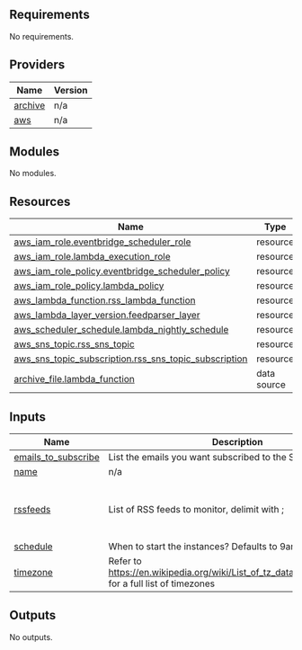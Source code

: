 ## Requirements

No requirements.

## Providers

| Name | Version |
|------|---------|
| <a name="provider_archive"></a> [archive](#provider\_archive) | n/a |
| <a name="provider_aws"></a> [aws](#provider\_aws) | n/a |

## Modules

No modules.

## Resources

| Name | Type |
|------|------|
| [aws_iam_role.eventbridge_scheduler_role](https://registry.terraform.io/providers/hashicorp/aws/latest/docs/resources/iam_role) | resource |
| [aws_iam_role.lambda_execution_role](https://registry.terraform.io/providers/hashicorp/aws/latest/docs/resources/iam_role) | resource |
| [aws_iam_role_policy.eventbridge_scheduler_policy](https://registry.terraform.io/providers/hashicorp/aws/latest/docs/resources/iam_role_policy) | resource |
| [aws_iam_role_policy.lambda_policy](https://registry.terraform.io/providers/hashicorp/aws/latest/docs/resources/iam_role_policy) | resource |
| [aws_lambda_function.rss_lambda_function](https://registry.terraform.io/providers/hashicorp/aws/latest/docs/resources/lambda_function) | resource |
| [aws_lambda_layer_version.feedparser_layer](https://registry.terraform.io/providers/hashicorp/aws/latest/docs/resources/lambda_layer_version) | resource |
| [aws_scheduler_schedule.lambda_nightly_schedule](https://registry.terraform.io/providers/hashicorp/aws/latest/docs/resources/scheduler_schedule) | resource |
| [aws_sns_topic.rss_sns_topic](https://registry.terraform.io/providers/hashicorp/aws/latest/docs/resources/sns_topic) | resource |
| [aws_sns_topic_subscription.rss_sns_topic_subscription](https://registry.terraform.io/providers/hashicorp/aws/latest/docs/resources/sns_topic_subscription) | resource |
| [archive_file.lambda_function](https://registry.terraform.io/providers/hashicorp/archive/latest/docs/data-sources/file) | data source |

## Inputs

| Name | Description | Type | Default | Required |
|------|-------------|------|---------|:--------:|
| <a name="input_emails_to_subscribe"></a> [emails\_to\_subscribe](#input\_emails\_to\_subscribe) | List the emails you want subscribed to the SNS topic. | `list(string)` | `[]` | no |
| <a name="input_name"></a> [name](#input\_name) | n/a | `string` | `"rssfeed-emailer"` | no |
| <a name="input_rssfeeds"></a> [rssfeeds](#input\_rssfeeds) | List of RSS feeds to monitor, delimit with ; | `list(string)` | <pre>[<br>  "https://airvpn.org/rss/1-airvpn-announcements.xml",<br>  "https://www.ozbargain.com.au/deals/feed",<br>  "https://www.topbargains.com.au/rss",<br>  "http://www.buckscoop.com.au/rss/deals"<br>]</pre> | no |
| <a name="input_schedule"></a> [schedule](#input\_schedule) | When to start the instances?  Defaults to 9am each weekday | `string` | `"cron(59 23 * * ? *)"` | no |
| <a name="input_timezone"></a> [timezone](#input\_timezone) | Refer to https://en.wikipedia.org/wiki/List_of_tz_database_time_zones for a full list of timezones | `string` | `"Australia/Queensland"` | no |

## Outputs

No outputs.
